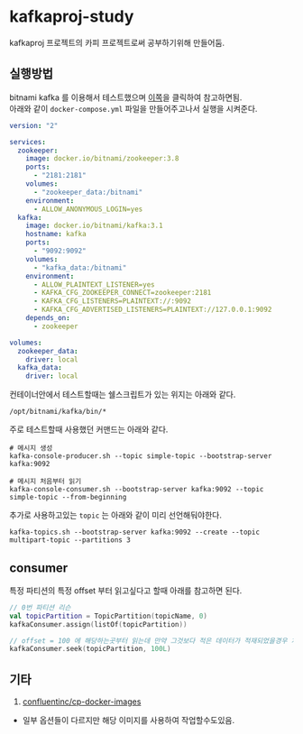 # kafkaproj-study

kafkaproj 프로젝트의 카피 프로젝트로써 공부하기위해 만들어둠.  

## 실행방법

bitnami kafka 를 이용해서 테스트했으며 [이쪽](https://hub.docker.com/r/bitnami/kafka)을 클릭하여 참고하면됨.  
아래와 같이 `docker-compose.yml` 파일을 만들어주고나서 실행을 시켜준다.  
```yaml
version: "2"

services:
  zookeeper:
    image: docker.io/bitnami/zookeeper:3.8
    ports:
      - "2181:2181"
    volumes:
      - "zookeeper_data:/bitnami"
    environment:
      - ALLOW_ANONYMOUS_LOGIN=yes
  kafka:
    image: docker.io/bitnami/kafka:3.1
    hostname: kafka
    ports:
      - "9092:9092"
    volumes:
      - "kafka_data:/bitnami"
    environment:
      - ALLOW_PLAINTEXT_LISTENER=yes
      - KAFKA_CFG_ZOOKEEPER_CONNECT=zookeeper:2181
      - KAFKA_CFG_LISTENERS=PLAINTEXT://:9092
      - KAFKA_CFG_ADVERTISED_LISTENERS=PLAINTEXT://127.0.0.1:9092
    depends_on:
      - zookeeper

volumes:
  zookeeper_data:
    driver: local
  kafka_data:
    driver: local
```

컨테이너안에서 테스트할때는 쉘스크립트가 있는 위지는 아래와 같다.  
```shell
/opt/bitnami/kafka/bin/*
```

주로 테스트할때 사용했던 커맨드는 아래와 같다.  
```shell
# 메시지 생성 
kafka-console-producer.sh --topic simple-topic --bootstrap-server kafka:9092

# 메시지 처음부터 읽기 
kafka-console-consumer.sh --bootstrap-server kafka:9092 --topic simple-topic --from-beginning
```

추가로 사용하고있는 `topic` 는 아래와 같이 미리 선언해둬야한다.  
```shell
kafka-topics.sh --bootstrap-server kafka:9092 --create --topic multipart-topic --partitions 3
```

## consumer

특정 파티션의 특정 offset 부터 읽고싶다고 할때 아래를 참고하면 된다.  
```kotlin
// 0번 파티션 리슨 
val topicPartition = TopicPartition(topicName, 0)
kafkaConsumer.assign(listOf(topicPartition))

// offset = 100 에 해당하는곳부터 읽는데 만약 그것보다 적은 데이터가 적재되었을경우 처음부터 읽는다 
kafkaConsumer.seek(topicPartition, 100L)
```

## 기타

1. [confluentinc/cp-docker-images](https://github.com/confluentinc/cp-docker-images/wiki/Getting-Started)
  * 일부 옵션들이 다르지만 해당 이미지를 사용하여 작업할수도있음.
